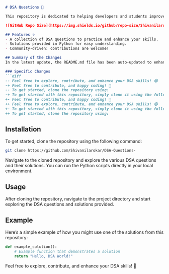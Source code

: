 ```markdown
# DSA Questions 🚀

This repository is dedicated to helping developers and students improve their skills in Data Structures and Algorithms (DSA) through a collection of curated questions and solutions.

![GitHub Repo Size](https://img.shields.io/github/repo-size/Shivanilarokar/DSA-Questions-) ![Contributors](https://img.shields.io/github/contributors/Shivanilarokar/DSA-Questions-) ![Issues](https://img.shields.io/github/issues/Shivanilarokar/DSA-Questions-)

## Features ✨
- A collection of DSA questions to practice and enhance your skills.
- Solutions provided in Python for easy understanding.
- Community-driven: contributions are welcome!

## Summary of the Changes
In the latest update, the README.md file has been auto-updated to enhance clarity and user engagement. Below are the specific changes made:

### Specific Changes
```diff
-- Feel free to explore, contribute, and enhance your DSA skills! 😃
-+ Feel free to contribute, and happy coding! 🎉
-- To get started, clone the repository using:
-+ To get started with this repository, simply clone it using the following command:
+- Feel free to contribute, and happy coding! 🎉
++ Feel free to explore, contribute, and enhance your DSA skills! 😃
+- To get started with this repository, simply clone it using the following command:
++ To get started, clone the repository using:
```

## Installation
To get started, clone the repository using the following command:
```bash
git clone https://github.com/Shivanilarokar/DSA-Questions-
```

Navigate to the cloned repository and explore the various DSA questions and their solutions. You can run the Python scripts directly in your local environment.

## Usage
After cloning the repository, navigate to the project directory and start exploring the DSA questions and solutions provided.

## Example
Here’s a simple example of how you might use one of the solutions from this repository:

```python
def example_solution():
    # Example function that demonstrates a solution
    return "Hello, DSA World!"
```

Feel free to explore, contribute, and enhance your DSA skills! 🎉
```